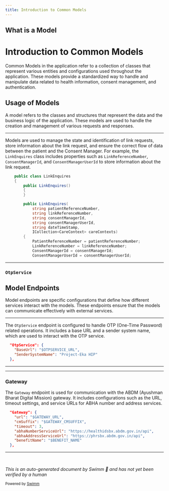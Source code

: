 ```yaml
---
title: Introduction to Common Models
---
```

## What is a Model

# Introduction to Common Models

Common Models in the application refer to a collection of classes that represent various entities and configurations used throughout the application. These models provide a standardized way to handle and manipulate data related to health information, consent management, and authentication.

## Usage of Models

A model refers to the classes and structures that represent the data and the business logic of the application. These models are used to handle the creation and management of various requests and responses.

<SwmSnippet path="/src/In.ProjectEKA.HipService/Link/Model/LinkEnquires.cs" line="6">

---

Models are used to manage the state and identification of link requests, store information about the link request, and ensure the correct flow of data between the patient and the Consent Manager. For example, the <SwmToken path="src/In.ProjectEKA.HipService/Link/Model/LinkEnquires.cs" pos="6:5:5" line-data="    public class LinkEnquires">`LinkEnquires`</SwmToken> class includes properties such as <SwmToken path="src/In.ProjectEKA.HipService/Link/Model/LinkEnquires.cs" pos="21:1:1" line-data="            LinkReferenceNumber = linkReferenceNumber;">`LinkReferenceNumber`</SwmToken>, <SwmToken path="src/In.ProjectEKA.HipService/Link/Model/LinkEnquires.cs" pos="22:1:1" line-data="            ConsentManagerId = consentManagerId;">`ConsentManagerId`</SwmToken>, and <SwmToken path="src/In.ProjectEKA.HipService/Link/Model/LinkEnquires.cs" pos="23:1:1" line-data="            ConsentManagerUserId = consentManagerUserId;">`ConsentManagerUserId`</SwmToken> to store information about the link request.

```c#
    public class LinkEnquires
    {
        public LinkEnquires()
        {
        }

        public LinkEnquires(
            string patientReferenceNumber,
            string linkReferenceNumber,
            string consentManagerId,
            string consentManagerUserId,
            string dateTimeStamp,
            ICollection<CareContext> careContexts)
        {
            PatientReferenceNumber = patientReferenceNumber;
            LinkReferenceNumber = linkReferenceNumber;
            ConsentManagerId = consentManagerId;
            ConsentManagerUserId = consentManagerUserId;
```

---

</SwmSnippet>

### <SwmToken path="src/In.ProjectEKA.HipService/appsettings.Development.json" pos="29:2:2" line-data="  &quot;OtpService&quot;: {">`OtpService`</SwmToken>

## Model Endpoints

Model endpoints are specific configurations that define how different services interact with the models. These endpoints ensure that the models can communicate effectively with external services.

<SwmSnippet path="/src/In.ProjectEKA.HipService/appsettings.Development.json" line="29">

---

The <SwmToken path="src/In.ProjectEKA.HipService/appsettings.Development.json" pos="29:2:2" line-data="  &quot;OtpService&quot;: {">`OtpService`</SwmToken> endpoint is configured to handle OTP (One-Time Password) related operations. It includes a base URL and a sender system name, which are used to interact with the OTP service.

```json
  "OtpService": {
    "BaseUrl": "$OTPSERVICE_URL",
    "SenderSystemName": "Project-Eka HIP"
  },
```

---

</SwmSnippet>

<SwmSnippet path="/src/In.ProjectEKA.HipService/appsettings.Development.json" line="49">

---

### Gateway

The <SwmToken path="src/In.ProjectEKA.HipService/appsettings.Development.json" pos="49:2:2" line-data="  &quot;Gateway&quot;: {">`Gateway`</SwmToken> endpoint is used for communication with the ABDM (Ayushman Bharat Digital Mission) gateway. It includes configurations such as the URL, timeout settings, and service URLs for ABHA number and address services.

```json
  "Gateway": {
    "url": "$GATEWAY_URL",
    "cmSuffix": "$GATEWAY_CMSUFFIX",
    "timeout": 3,
    "abhaNumberServiceUrl": "https://healthidsbx.abdm.gov.in/api",
    "abhaAddressServiceUrl": "https://phrsbx.abdm.gov.in/api",
    "benefitName": "$BENEFIT_NAME"
  },
```

---

</SwmSnippet>

&nbsp;

*This is an auto-generated document by Swimm 🌊 and has not yet been verified by a human*

<SwmMeta version="3.0.0" repo-id="Z2l0aHViJTNBJTNBaGlwLXNlcnZpY2UlM0ElM0FTd2ltbS1EZW1v" repo-name="hip-service"><sup>Powered by [Swimm](/)</sup></SwmMeta>
